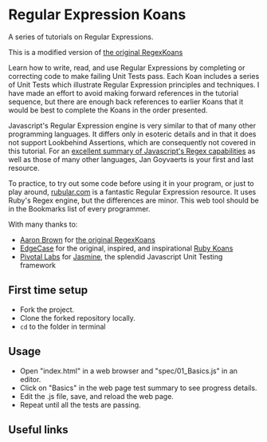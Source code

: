 Regular Expression Koans
========================

A series of tutorials on Regular Expressions.

This is a modified version of [the original RegexKoans](https://github.com/frenchroasted/RegexKoans)

Learn how to write, read, and use Regular Expressions by completing or correcting
code to make failing Unit Tests pass. Each Koan includes a series of Unit Tests
which illustrate Regular Expression principles and techniques. I have made an effort
to avoid making forward references in the tutorial sequence, but there are enough
back references to earlier Koans that it would be best to complete the Koans in
the order presented.

Javascript's Regular Expression engine is very similar to that of many other
programming languages. It differs only in esoteric details and in that it does
not support Lookbehind Assertions, which are consequently not covered in this tutorial.
For an [excellent summary of Javascript's Regex capabilities][jsRegex]
as well as those of many other languages, Jan Goyvaerts is your first and last resource.

To practice, to try out some code before using it in your program, or just to play around,
[rubular.com][rubular] is a fantastic Regular Expression resource.
It uses Ruby's Regex engine, but the differences are minor. This web tool should be in the
Bookmarks list of every programmer.

With many thanks to:

*  [Aaron Brown](https://github.com/frenchroasted/) for [the original RegexKoans](https://github.com/frenchroasted/RegexKoans)
*  [EdgeCase](http://edgecase.com/) for the original, inspired, and inspirational [Ruby Koans](http://rubykoans.com/)
*  [Pivotal Labs](http://pivotallabs.com/) for [Jasmine](http://pivotal.github.com/jasmine/), the splendid Javascript Unit Testing framework

First time setup
------------

- Fork the project.
- Clone the forked repository locally.
- `cd` to the folder in terminal

Usage
-----
* Open "index.html" in a web browser and "spec/01_Basics.js" in an editor.
* Click on "Basics" in the web page test summary to see progress details.
* Edit the .js file, save, and reload the web page.
* Repeat until all the tests are passing.

Useful links
------------
[jsRegex]: http://www.regular-expressions.info/javascript.html
[rubular]: http://rubular.com/
